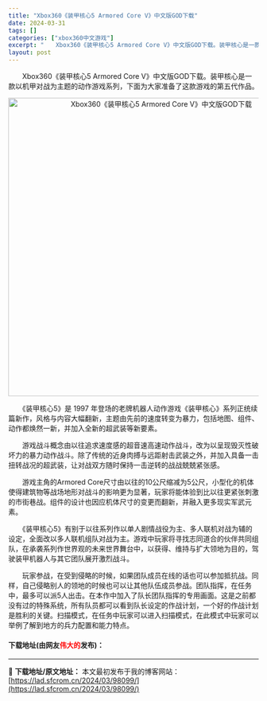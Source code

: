 ```yaml
---
title: "Xbox360《装甲核心5 Armored Core V》中文版GOD下载"
date: 2024-03-31
tags: []
categories: ["xbox360中文游戏"]
excerpt: "　　Xbox360《装甲核心5 Armored Core V》中文版GOD下载。装甲核心是一款以机甲对战为主题的动作游戏系列，下面为大家准备了这款游戏的第五代作品。 　　《装甲核心5》是 1997 年登场的老牌机器人动作游戏《装甲核心》系列正统续篇新作，风格与内容大幅翻新，主题由先前的速度转变为暴力&hellip;"
layout: post
---
```


 <p>　　Xbox360《装甲核心5 Armored Core V》中文版GOD下载。装甲核心是一款以机甲对战为主题的动作游戏系列，下面为大家准备了这款游戏的第五代作品。</p> <p align="center"><img align="" border="0" src="https://lad.sfcrom.cn/wp-content/uploads/2024/03/20240330_660840b243841.jpg" width="600" alt="Xbox360《装甲核心5 Armored Core V》中文版GOD下载" /></p> <p>　　《装甲核心5》是 1997 年登场的老牌机器人动作游戏《装甲核心》系列正统续篇新作，风格与内容大幅翻新，主题由先前的速度转变为暴力，包括地图、组件、动作都焕然一新，并加入全新的超武装等新要素。</p> <p>　　游戏战斗概念由以往追求速度感的超音速高速动作战斗，改为以呈现毁灭性破坏力的暴力动作战斗。除了传统的近身肉搏与远距射击武装之外，并加入具备一击扭转战况的超武装，让对战双方随时保持一击逆转的战战兢兢紧张感。</p> <p>　　游戏主角的Armored Core尺寸由以往的10公尺缩减为5公尺，小型化的机体使得建筑物等战场地形对战斗的影响更为显著，玩家将能体验到比以往更紧张刺激的市街巷战。组件的设计也因应机体尺寸的变更而翻新，并融入更多现实军武元素。</p> <p>　　《装甲核心5》有别于以往系列作以单人剧情战役为主、多人联机对战为辅的设定，全面改以多人联机组队对战为主。游戏中玩家将寻找志同道合的伙伴共同组队，在承袭系列作世界观的未来世界舞台中，以获得、维持与扩大领地为目的，驾驶装甲机器人与其它团队展开激烈战斗。</p> <p>　　玩家参战，在受到侵略的时候，如果团队成员在线的话也可以参加抵抗战。同样，自己侵略别人的领地的时候也可以让其他队伍成员参战。团队指挥，在任务中，最多可以派5人出击。在本作中加入了队长团队指挥的专用画面。这是之前都没有过的特殊系统，所有队员都可以看到队长设定的作战计划，一个好的作战计划是胜利的关键。扫描模式，在任务中玩家可以进入扫描模式，在此模式中玩家可以举例了解到地方的兵力配置和能力特点。</p> <p><h4>下载地址(由网友<font color="red">伟大的</font>发布)：</h4></p> 

---
📖 **下载地址/原文地址：** 本文最初发布于我的博客网站：[https://lad.sfcrom.cn/2024/03/98099/](https://lad.sfcrom.cn/2024/03/98099/)
